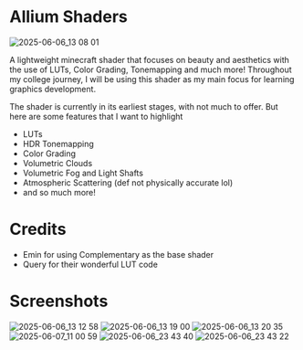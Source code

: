 # Allium Shaders

![2025-06-06_13 08 01](https://github.com/user-attachments/assets/71891afb-505f-4df6-9c04-dc705b5a7ea5)

A lightweight minecraft shader that focuses on beauty and aesthetics with the use of LUTs, Color Grading, Tonemapping and much more!
Throughout my college journey, I will be using this shader as my main focus for learning graphics development.

The shader is currently in its earliest stages, with not much to offer.
But here are some features that I want to highlight
- LUTs
- HDR Tonemapping
- Color Grading
- Volumetric Clouds
- Volumetric Fog and Light Shafts
- Atmospheric Scattering (def not physically accurate lol)
- and so much more!

# Credits
- Emin for using Complementary as the base shader
- Query for their wonderful LUT code

# Screenshots
![2025-06-06_13 12 58](https://github.com/user-attachments/assets/f6453533-c3ed-4080-899a-25a57a02a825)
![2025-06-06_13 19 00](https://github.com/user-attachments/assets/6477676a-7516-4c21-90a0-d90c79e0ce17)
![2025-06-06_13 20 35](https://github.com/user-attachments/assets/fe543f0b-97e9-4fb8-a124-a47b53e40966)
![2025-06-07_11 00 59](https://github.com/user-attachments/assets/3c986220-0f83-4656-81f6-52631ed00f13)
![2025-06-06_23 43 40](https://github.com/user-attachments/assets/63517929-f44f-4b96-91e9-3b2d6ccbdac9)
![2025-06-06_23 43 22](https://github.com/user-attachments/assets/7df9c180-8b60-4dec-b63f-bdb1fbe4e7b5)
